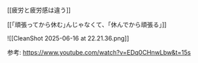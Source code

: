 [[疲労と疲労感は違う]]

[[｢頑張ってから休む｣んじゃなくて、｢休んでから頑張る｣]]

![[CleanShot 2025-06-16 at 22.21.36.png]]

参考: https://www.youtube.com/watch?v=EDq0CHnwLbw&t=15s